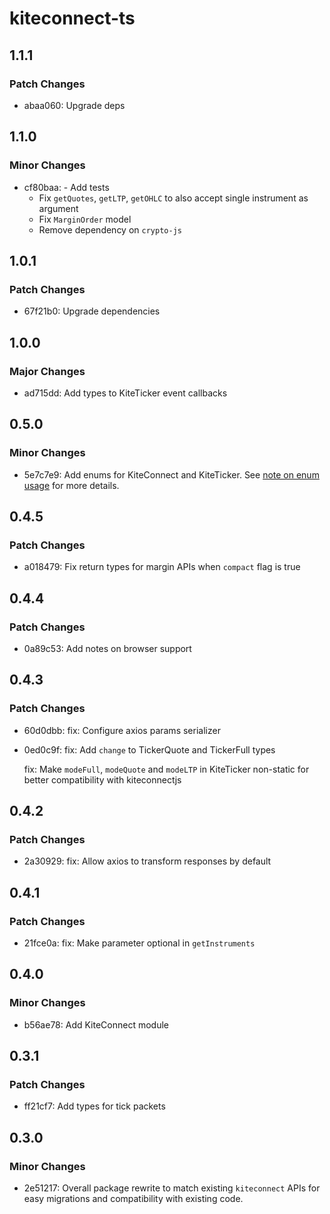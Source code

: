# kiteconnect-ts

## 1.1.1

### Patch Changes

- abaa060: Upgrade deps

## 1.1.0

### Minor Changes

- cf80baa: - Add tests
  - Fix `getQuotes`, `getLTP`, `getOHLC` to also accept single instrument as argument
  - Fix `MarginOrder` model
  - Remove dependency on `crypto-js`

## 1.0.1

### Patch Changes

- 67f21b0: Upgrade dependencies

## 1.0.0

### Major Changes

- ad715dd: Add types to KiteTicker event callbacks

## 0.5.0

### Minor Changes

- 5e7c7e9: Add enums for KiteConnect and KiteTicker. See [note on enum usage](https://github.com/anurag-roy/kiteconnect-ts#using-provided-enums) for more details.

## 0.4.5

### Patch Changes

- a018479: Fix return types for margin APIs when `compact` flag is true

## 0.4.4

### Patch Changes

- 0a89c53: Add notes on browser support

## 0.4.3

### Patch Changes

- 60d0dbb: fix: Configure axios params serializer
- 0ed0c9f: fix: Add `change` to TickerQuote and TickerFull types

  fix: Make `modeFull`, `modeQuote` and `modeLTP` in KiteTicker non-static for better compatibility with kiteconnectjs

## 0.4.2

### Patch Changes

- 2a30929: fix: Allow axios to transform responses by default

## 0.4.1

### Patch Changes

- 21fce0a: fix: Make parameter optional in `getInstruments`

## 0.4.0

### Minor Changes

- b56ae78: Add KiteConnect module

## 0.3.1

### Patch Changes

- ff21cf7: Add types for tick packets

## 0.3.0

### Minor Changes

- 2e51217: Overall package rewrite to match existing `kiteconnect` APIs for easy migrations and compatibility with existing code.
